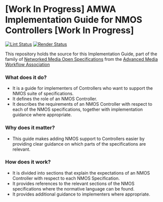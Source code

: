 # \[Work In Progress\] AMWA Implementation Guide for NMOS Controllers [Work In Progress]

[![Lint Status](https://github.com/AMWA-TV/nmos-implementation-guide-controller/workflows/Lint/badge.svg)](https://github.com/AMWA-TV/nmos-implementation-guide-controller/actions?query=workflow%3ALint)
[![Render Status](https://github.com/AMWA-TV/nmos-implementation-guide-controller/workflows/Render/badge.svg)](https://github.com/AMWA-TV/nmos-implementation-guide-controller/actions?query=workflow%3ARender)

This repository holds the source for this Implementation Guide, part of the family of [Networked Media Open Specifications](https://specs.amwa.tv/nmos) from the [Advanced Media Workflow Association](https://amwa.tv)

<!-- INTRO-START -->

### What does it do?

- It is a guide for implementers of Controllers who want to support the NMOS suite of specifications.
- It defines the role of an NMOS Controller.
- It describes the requirements of an NMOS Controller with respect to each of the NMOS specifications, together with implementation guidance where appropriate.

### Why does it matter?

- This guide makes adding NMOS support to Controllers easier by providing clear guidance on which parts of the specifications are relevant.

### How does it work?

- It is divided into sections that explain the expectations of an NMOS Controller with respect to each NMOS Specification.
- It provides references to the relevant sections of the NMOS specifications where the normative language can be found.
- It provides additional guidance to implementers where appropriate.

<!-- INTRO-END -->

